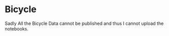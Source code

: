 # Bicycle

Sadly All the Bicycle Data cannot be published and thus I cannot upload the notebooks.

```{tableofcontents}
```

